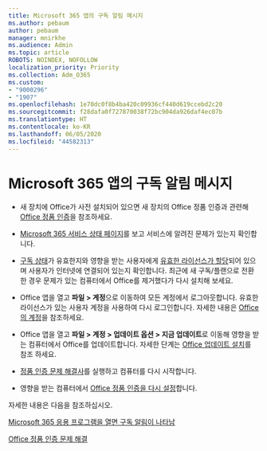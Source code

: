 ```yaml
---
title: Microsoft 365 앱의 구독 알림 메시지
ms.author: pebaum
author: pebaum
manager: mnirkhe
ms.audience: Admin
ms.topic: article
ROBOTS: NOINDEX, NOFOLLOW
localization_priority: Priority
ms.collection: Adm_O365
ms.custom:
- "9000296"
- "1907"
ms.openlocfilehash: 1e70dc0f8b4ba420c09936cf440d619ccebd2c20
ms.sourcegitcommit: f28dafa0f727870038f72bc904da926daf4ec07b
ms.translationtype: HT
ms.contentlocale: ko-KR
ms.lasthandoff: 06/05/2020
ms.locfileid: "44582313"
---
```

# <a name="subscription-notice-messages-in-microsoft-365-apps"></a>Microsoft 365 앱의 구독 알림 메시지

- 새 장치에 Office가 사전 설치되어 있으면 새 장치의 Office 정품 인증과 관련해 [Office 정품 인증](https://support.office.com/article/activate-office-5bd38f38-db92-448b-a982-ad170b1e187e)을 참조하세요.

- [Microsoft 365 서비스 상태 페이지](https://docs.microsoft.com/office365/enterprise/view-service-health)를 보고 서비스에 알려진 문제가 있는지 확인합니다.

- [구독 상태](https://support.office.com/article/unlicensed-product-and-activation-errors-in-office-0d23d3c0-c19c-4b2f-9845-5344fedc4380#bkmk_checksubscription)가 유효한지와 영향을 받는 사용자에게 [유효한 라이선스가 할당](https://support.office.com/article/997596B5-4173-4627-B915-36ABAC6786DC?wt.mc_id=Alchemy_ClientDIA)되어 있으며 사용자가 인터넷에 연결되어 있는지 확인합니다. 최근에 새 구독/플랜으로 전환한 경우 문제가 있는 컴퓨터에서 Office를 제거했다가 다시 설치해 보세요.

- Office 앱을 열고 **파일 > 계정**으로 이동하여 모든 계정에서 로그아웃합니다. 유효한 라이선스가 있는 사용자 계정을 사용하여 다시 로그인합니다. 자세한 내용은 [Office의 계정](https://support.office.com/article/accounts-in-office-628ea040-f265-49de-b986-be09c3ebf8a9)을 참조하세요.

- Office 앱을 열고 **파일 > 계정 > 업데이트 옵션 > 지금 업데이트**로 이동해 영향을 받는 컴퓨터에서 Office를 업데이트합니다. 자세한 단계는 [Office 업데이트 설치](https://support.office.com/article/install-office-updates-2ab296f3-7f03-43a2-8e50-46de917611c5)를 참조 하세요.

- [정품 인증 문제 해결사](https://aka.ms/SARA-OfficeActivation-Alchemy)를 실행하고 컴퓨터를 다시 시작합니다.

- 영향을 받는 컴퓨터에서 [Office 정품 인증을 다시 설정](https://docs.microsoft.com/office/troubleshoot/activation/reset-office-365-proplus-activation-state)합니다.

자세한 내용은 다음을 참조하십시오. 

[Microsoft 365 응용 프로그램을 열면 구독 알림이 나타남](https://support.office.com/article/a-subscription-notice-appears-when-i-open-an-office-365-application-4cabe32c-f594-4c0e-9191-3d3ade10cceb)

[Office 정품 인증 문제 해결](https://support.office.com/article/unlicensed-product-and-activation-errors-in-office-0d23d3c0-c19c-4b2f-9845-5344fedc4380)
